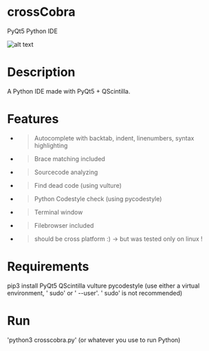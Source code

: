# crossCobra
PyQt5 Python IDE

![alt text](https://github.com/morten1982/crossCobra/blob/master/images/crossCobra-git.png)

# Description
A Python IDE made with PyQt5 + QScintilla.


# Features
- > Autocomplete with backtab, indent, linenumbers, syntax highlighting
- > Brace matching included
- > Sourcecode analyzing
- > Find dead code (using vulture)
- > Python Codestyle check (using pycodestyle)
- > Terminal window 
- > Filebrowser included

- > should be cross platform :) -> but was tested only on linux !


# Requirements
pip3 install PyQt5 QScintilla vulture pycodestyle
(use either a virtual environment, ' sudo' or ' --user'. ' sudo' is not recommended)
 
# Run
'python3 crosscobra.py' (or whatever you use to run Python)
